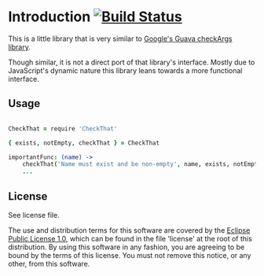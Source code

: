 # Introduction [![Build Status](https://travis-ci.org/lcaballero/CheckThat.svg?branch=master)](https://travis-ci.org/)

This is a little library that is very similar to [Google's Guava checkArgs library][checkArgs].

Though similar, it is not a direct port of that library's interface.  Mostly
due to JavaScript's dynamic nature this library leans towards a more functional
interface.


## Usage

```coffee

CheckThat = require 'CheckThat'

{ exists, notEmpty, checkThat } = CheckThat

importantFunc: (name) ->
    checkThat('Name must exist and be non-empty', name, exists, notEmpty)
    ...
```


## License

See license file.

The use and distribution terms for this software are covered by the
[Eclipse Public License 1.0][EPL-1], which can be found in the file 'license' at the
root of this distribution. By using this software in any fashion, you are
agreeing to be bound by the terms of this license. You must not remove this
notice, or any other, from this software.


[EPL-1]: http://opensource.org/licenses/eclipse-1.0.txt
[checkArgs]: http://docs.guava-libraries.googlecode.com/git/javadoc/com/google/common/base/Preconditions.html
